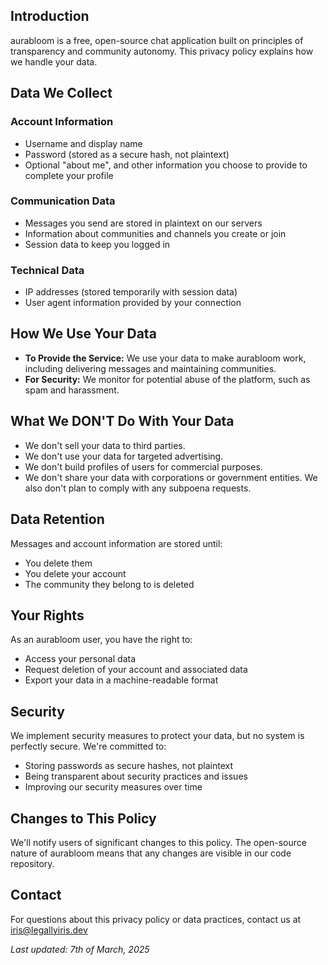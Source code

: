 ## Introduction

aurabloom is a free, open-source chat application built on principles of
transparency and community autonomy. This privacy policy explains how we handle
your data.

## Data We Collect

### Account Information
- Username and display name
- Password (stored as a secure hash, not plaintext)
- Optional "about me", and other information you choose to provide to complete
your profile

### Communication Data
- Messages you send are stored in plaintext on our servers
- Information about communities and channels you create or join
- Session data to keep you logged in

### Technical Data
- IP addresses (stored temporarily with session data)
- User agent information provided by your connection

## How We Use Your Data

- **To Provide the Service:** We use your data to make aurabloom work,
including delivering messages and maintaining communities.
- **For Security:** We monitor for potential abuse of the platform, such as spam
and harassment.

## What We DON'T Do With Your Data

- We don't sell your data to third parties.
- We don't use your data for targeted advertising.
- We don't build profiles of users for commercial purposes.
- We don't share your data with corporations or government entities. We also
don't plan to comply with any subpoena requests.

## Data Retention

Messages and account information are stored until:
- You delete them
- You delete your account
- The community they belong to is deleted

## Your Rights

As an aurabloom user, you have the right to:
- Access your personal data
- Request deletion of your account and associated data
- Export your data in a machine-readable format

## Security

We implement security measures to protect your data, but no system is perfectly
secure. We're committed to:
- Storing passwords as secure hashes, not plaintext
- Being transparent about security practices and issues
- Improving our security measures over time

## Changes to This Policy

We'll notify users of significant changes to this policy. The open-source
nature of aurabloom means that any changes are visible in our code repository.

## Contact

For questions about this privacy policy or data practices, contact us at
[iris@legallyiris.dev](mailto:iris@legallyiris.dev?subject=Privacy%20Policy%20Question)

*Last updated: 7th of March, 2025*
